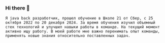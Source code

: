 ### Hi there 👋

`Я java back разработчик, прошел обучение в Школе 21 от Сбер, с 25 октября 2022 по 20 декабря 2024.
За время обучения изучил объемный стек технологий и улучшил навыки работы в команде.
На текущий момент активно ищу работу.
В моей работе мне важно перенимать опыт команды, применять новые знания относительно поставленных задач.`

<!--


**ivanview23/ivanview23** is a ✨ _special_ ✨ repository because its `README.md` (this file) appears on your GitHub profile.

Here are some ideas to get you started:

- 🔭 I’m currently working on ...
- 🌱 I’m currently learning ...
- 👯 I’m looking to collaborate on ...
- 🤔 I’m looking for help with ...
- 💬 Ask me about ...
- 📫 How to reach me: ...
- 😄 Pronouns: ...
- ⚡ Fun fact: ...
-->
